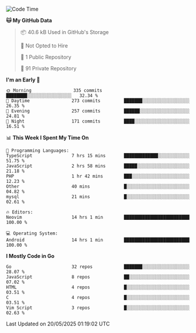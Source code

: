 
<!--START_SECTION:waka-->
![Code Time](http://img.shields.io/badge/Code%20Time-5%2C914%20hrs%206%20mins-blue)

**🐱 My GitHub Data** 

> 📦 40.6 kB Used in GitHub's Storage 
 > 
> 🚫 Not Opted to Hire
 > 
> 📜 1 Public Repository 
 > 
> 🔑 91 Private Repository 
 > 
**I'm an Early 🐤** 

```text
🌞 Morning                335 commits         ████████░░░░░░░░░░░░░░░░░   32.34 % 
🌆 Daytime                273 commits         ███████░░░░░░░░░░░░░░░░░░   26.35 % 
🌃 Evening                257 commits         ██████░░░░░░░░░░░░░░░░░░░   24.81 % 
🌙 Night                  171 commits         ████░░░░░░░░░░░░░░░░░░░░░   16.51 % 
```


📊 **This Week I Spent My Time On** 

```text
💬 Programming Languages: 
TypeScript               7 hrs 15 mins       █████████████░░░░░░░░░░░░   51.75 % 
JavaScript               2 hrs 58 mins       █████░░░░░░░░░░░░░░░░░░░░   21.18 % 
PHP                      1 hr 42 mins        ███░░░░░░░░░░░░░░░░░░░░░░   12.23 % 
Other                    40 mins             █░░░░░░░░░░░░░░░░░░░░░░░░   04.82 % 
mysql                    21 mins             █░░░░░░░░░░░░░░░░░░░░░░░░   02.61 % 

🔥 Editors: 
Neovim                   14 hrs 1 min        █████████████████████████   100.00 % 

💻 Operating System: 
Android                  14 hrs 1 min        █████████████████████████   100.00 % 
```

**I Mostly Code in Go** 

```text
Go                       32 repos            ███████░░░░░░░░░░░░░░░░░░   28.07 % 
JavaScript               8 repos             ██░░░░░░░░░░░░░░░░░░░░░░░   07.02 % 
HTML                     4 repos             █░░░░░░░░░░░░░░░░░░░░░░░░   03.51 % 
C                        4 repos             █░░░░░░░░░░░░░░░░░░░░░░░░   03.51 % 
Vim Script               3 repos             █░░░░░░░░░░░░░░░░░░░░░░░░   02.63 % 
```




 Last Updated on 20/05/2025 01:19:02 UTC
<!--END_SECTION:waka-->
